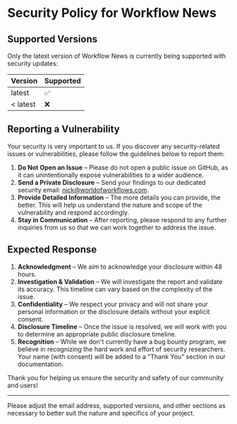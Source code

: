 # Security Policy for Workflow News

## Supported Versions

Only the latest version of Workflow News is currently being supported with security updates:

| Version | Supported          |
| ------- | ------------------ |
| latest  | :white_check_mark: |
| < latest| :x:                |

## Reporting a Vulnerability

Your security is very important to us. If you discover any security-related issues or vulnerabilities, please follow the guidelines below to report them:

1. **Do Not Open an Issue** – Please do not open a public issue on GitHub, as it can unintentionally expose vulnerabilities to a wider audience.
2. **Send a Private Disclosure** – Send your findings to our dedicated security email: [nick@worldofworkflows.com](mailto:nick@workldofworkflows.com).
3. **Provide Detailed Information** – The more details you can provide, the better. This will help us understand the nature and scope of the vulnerability and respond accordingly.
4. **Stay in Communication** – After reporting, please respond to any further inquiries from us so that we can work together to address the issue.

## Expected Response

1. **Acknowledgment** – We aim to acknowledge your disclosure within 48 hours.
2. **Investigation & Validation** – We will investigate the report and validate its accuracy. This timeline can vary based on the complexity of the issue.
3. **Confidentiality** – We respect your privacy and will not share your personal information or the disclosure details without your explicit consent.
4. **Disclosure Timeline** – Once the issue is resolved, we will work with you to determine an appropriate public disclosure timeline.
5. **Recognition** – While we don't currently have a bug bounty program, we believe in recognizing the hard work and effort of security researchers. Your name (with consent) will be added to a "Thank You" section in our documentation.

Thank you for helping us ensure the security and safety of our community and users!

---

Please adjust the email address, supported versions, and other sections as necessary to better suit the nature and specifics of your project.

